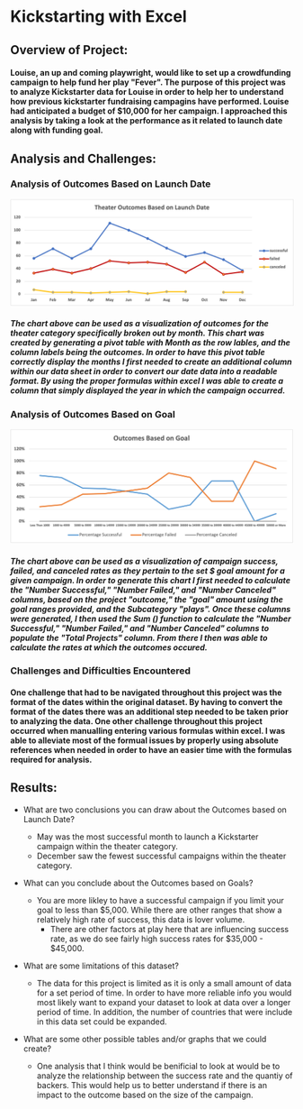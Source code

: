 # Kickstarting with Excel

## Overview of Project: 

#### Louise, an up and coming playwright, would like to set up a crowdfunding campaign to help fund her play "Fever". The purpose of this project was to analyze Kickstarter data for Louise in order to help her to understand how previous kickstarter fundraising campagins have performed. Louise had anticipated a budget of $10,000 for her campaign. I approached this analysis by taking a look at the performance as it related to launch date along with funding goal.

## Analysis and Challenges:

### Analysis of Outcomes Based on Launch Date

![Image of Theater Outcomes based on Launch Date](https://github.com/matthubb17/kickstarter-analysis/blob/main/Resources/Theater_Outcomes_vs_Launch.png?raw=true)

##### The chart above can be used as a visualization of outcomes for the theater category specifically broken out by month. This chart was created by generating a pivot table with Month as the row lables, and the column labels being the outcomes. In order to have this pivot table correctly display the months I first needed to create an additional column within our data sheet in order to convert our date data into a readable format. By using the proper formulas within excel I was able to create a column that simply displayed the year in which the campaign occurred.



### Analysis of Outcomes Based on Goal

![Image of Outcomes Based on Goals](https://github.com/matthubb17/kickstarter-analysis/blob/main/Resources/Outcomes_vs_Goals.png?raw=true)

##### The chart above can be used as a visualization of campaign success, failed, and canceled rates as they pertain to the set $ goal amount for a given campaign. In order to generate this chart I first needed to calculate the "Number Successful," "Number Failed," and "Number Canceled" columns, based on the project "outcome," the "goal" amount using the goal ranges provided, and the Subcategory "plays". Once these columns were generated, I then used the Sum () function to calculate the "Number Successful," "Number Failed," and "Number Canceled" columns to populate the "Total Projects" column. From there I then was able to calculate the rates at which the outcomes occured.



### Challenges and Difficulties Encountered

#### One challenge that had to be navigated throughout this project was the format of the dates within the original dataset. By having to convert the format of the dates there was an additional step needed to be taken prior to analyzing the data. One other challenge throughout this project occurred when manualling entering various formulas within excel. I was able to alleviate most of the formual issues by properly using absolute references when needed in order to have an easier time with the formulas required for analysis.

## Results:

- What are two conclusions you can draw about the Outcomes based on Launch Date?
  - May was the most successful month to launch a Kickstarter campaign within the theater category.
  - December saw the fewest successful campaigns within the theater category.


- What can you conclude about the Outcomes based on Goals?
  - You are more likley to have a successful campaign if you limit your goal to less than $5,000. While there are other ranges that show a relatively high rate of success, this data is lover volume.
     - There are other factors at play here that are influencing success rate, as we do see fairly high success rates for $35,000 - $45,000.

- What are some limitations of this dataset?

  - The data for this project is limited as it is only a small amount of data for a set period of time. In order to have more reliable info you would most likely want to expand your dataset to look at data over a longer period of time. In addition, the number of countries that were include in this data set could be expanded.

- What are some other possible tables and/or graphs that we could create?
  - One analysis that I think would be benificial to look at would be to analyze the relationship between the success rate and the quantiy of backers. This would help us to better understand if there is an impact to the outcome based on the size of the campaign.
